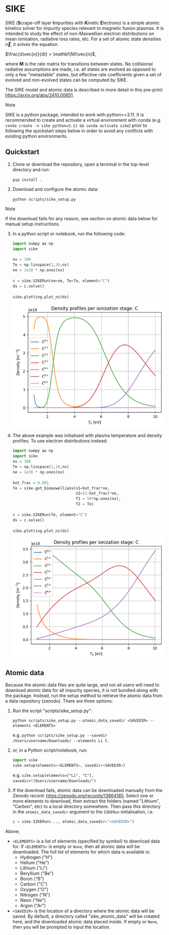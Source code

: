 # SIKE

SIKE (**S**crape-off layer **I**mpurities with **K**inetic **E**lectrons) is a simple atomic kinetics solver for impurity species relevant to magnetic fusion plasmas. It is intended to study the effect of non-Maxwellian electron distributions on mean ionisation, radiative loss rates, etc. For a set of atomic state densities $\vec{n}$, it solves the equation

$\frac{d\vec{n}}{dt} = \mathbf{M}\vec{n}$,

where $\mathbf{M}$ is the rate matrix for transitions between states. No collisional radiative assumptions are made, i.e. all states are evolved as opposed to only a few "metastable" states, but effective rate coefficients given a set of evolved and non-evolved states can be computed by SIKE.  

The SIKE model and atomic data is described in more detail in this pre-print: https://arxiv.org/abs/2410.00651. 

> [!NOTE]
> SIKE is a python package, intended to work with python>=3.11. It is recommended to create and activate a virtual environment with conda (e.g. `conda create -n sike python=3.11 && conda activate sike`) prior to following the quickstart steps below in order to avoid any conflicts with existing python environments. 

## Quickstart

1. Clone or download the repository, open a terminal in the top-level directory and run:

    `pip install .`

2. Download and configure the atomic data:

    `python scripts/sike_setup.py`

> [!NOTE]
> If the download fails for any reason, see section on atomic data below for manual setup instructions.

3. In a python script or notebook, run the following code:

    ```python 
    import numpy as np
    import sike

    nx = 100
    Te = np.linspace(1,10,nx)
    ne = 1e20 * np.ones(nx)

    c = sike.SIKERun(ne=ne, Te=Te, element="C")
    ds = c.solve()

    sike.plotting.plot_nz(ds)
    ```
    ![Charge state profiles](https://github.com/Plasdom/SIKE/blob/main/example_plots/C_dist.png)

4. The above example was initialised with plasma temperature and density profiles. To use electron distributions instead:

    ```python
    import numpy as np
    import sike
    nx = 100
    Te = np.linspace(1,10,nx)
    ne = 1e20 * np.ones(nx)

    hot_frac = 0.001
    fe = sike.get_bimaxwellians(n1=hot_frac*ne,
                                n2=(1-hot_frac)*ne,
                                T1 = 50*np.ones(nx),
                                T2 = Te)

    c = sike.SIKERun(fe, element="C")
    ds = c.solve()

    sike.plotting.plot_nz(ds)
    ```
    ![Charge state profiles with bi-Maxwellians](https://github.com/Plasdom/SIKE/blob/main/example_plots/C_dist_bimax.png)

## Atomic data

Because the atomic data files are quite large, and not all users will need to download atomic data for all impurity species, it is not bundled along with the package. Instead, run the setup method to retrieve the atomic data from a data repository (zenodo). There are three options:
1. Run the script "scripts/sike_setup.py":
    ```
    python scripts/sike_setup.py --atomic_data_savedir <SAVEDIR> --elements <ELEMENTS>
    ```
    e.g. `python scripts/sike_setup.py --savedir /Users/username/Downloads/ --elements Li C`.

2. or, in a Python script/notebook, run:
    ```python
    import sike 
    sike.setup(elements=<ELEMENTS>, savedir=<SAVEDIR>)
    ```
    e.g. `sike.setup(elements=["Li", "C"], savedir="/Users/username/Downloads/")`

3. If the download fails, atomic data can be downloaded manually from the Zenodo record: https://zenodo.org/records/13864185. Select one or more elements to download, then extract the folders (named "Lithium", "Carbon", etc) to a local directory somewhere. Then pass this directory in the `atomic_data_savedir` argument to the `SIKERun` initialisation, i.e. 
    ```python 
    c = sike.SIKERun(..., atomic_data_savedir="<SAVEDIR>")
    ```

Above,
- `<ELEMENTS>` is a list of elements (specified by symbol) to download data for. If `<ELEMENTS>` is empty or `None`, then all atomic data will be downloaded. The full list of elements for which data is available is:
    - Hydrogen ("H")
    - Helium ("He")
    - Lithium ("Li")
    - Beryllium ("Be")
    - Boron ("B")
    - Carbon ("C")
    - Oxygen ("O")
    - Nitrogen ("N")
    - Neon ("Ne")
    - Argon ("Ar")
- `<SAVEDIR>` is the location of a directory where the atomic data will be saved. By default, a directory called "sike_atomic_data" will be created here, and the downloaded atomic data placed inside. If empty or `None`, then you will be prompted to input the location. 



